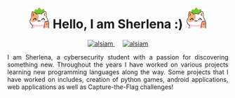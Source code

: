 <h1 style="text-align: center;">
    <img src="backgroundless cat.png" height="48">
    Hello, I am Sherlena :) 
    <img src="backgroundless cat.png" height="48">
</h1>

<p style="text-align: center;">
    <!--
    <a href="https://sherlena.c4rr0ting.com" target="_blank" >
    <img src="https://img.shields.io/badge/Website-444444?style=for-the-badge&logo=netlify&logoColor=#00C7B7" alt="alsiam" />
    </a>
    -->
    <a href="https://sherlena.c4rr0ting.com" target="_blank" >
    <img src="https://img.shields.io/badge/Website-156564?style=for-the-badge&logo=netlify&logoColor=white" alt="alsiam" />
    </a>
    &emsp;
    <a href="https://www.linkedin.com/in/sherlena-ngui/" target="_blank">
    <img src="https://img.shields.io/badge/LinkedIn-0077B5?style=for-the-badge&logo=linkedin&logoColor=white" alt="alsiam"/>
    </a>
</p>

<p align="justify">
I am Sherlena, a cybersecurity student with a passion for discovering something new. Throughout the years I have worked on various projects learning new programming languages along the way. Some projects that I have worked on includes, creation of python games, android applications, web applications as well as Capture-the-Flag challenges! 
</p>



<!--
**C4RR0T02/C4RR0T02** is a ✨ _special_ ✨ repository because its `README.md` (this file) appears on your GitHub profile.

Here are some ideas to get you started:

- 🔭 I’m currently working on ...
- 🌱 I’m currently learning ...
- 👯 I’m looking to collaborate on ...
- 🤔 I’m looking for help with ...
- 💬 Ask me about ...
- 📫 How to reach me: ...
- 😄 Pronouns: ...
- ⚡ Fun fact: ...
-->
